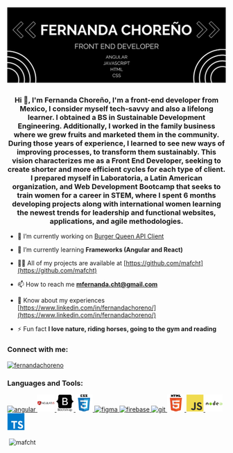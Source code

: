 # ![fernanda](https://github.com/mafcht/mafcht/blob/main/mfcht.png?raw=true)


<h3 align="center">Hi 👋, I'm Fernanda Choreño, I'm a front-end developer from Mexico, I consider myself tech-savvy and also a lifelong learner.  I obtained a BS in Sustainable Development Engineering. Additionally, I worked in the family business where we grew fruits and marketed them in the community. During those years of experience, I learned to see new ways of improving processes, to transform them sustainably. This vision characterizes me as a Front End Developer, seeking to create shorter and more efficient cycles for each type of client. I prepared myself in Laboratoria, a Latin American organization, and Web Development Bootcamp that seeks to train women for a career in STEM, where I spent 6 months developing projects along with international women learning the newest trends for leadership and functional websites, applications, and agile methodologies. </h3>


- 🔭 I’m currently working on [Burger Queen API Client](https://github.com/mafcht/DEV003-burger-queen-api-client)

- 🌱 I’m currently learning **Frameworks (Angular and React)**

- 👨‍💻 All of my projects are available at [https://github.com/mafcht](https://github.com/mafcht)

- 📫 How to reach me **mfernanda.cht@gmail.com**

- 📄 Know about my experiences [https://www.linkedin.com/in/fernandachoreno/](https://www.linkedin.com/in/fernandachoreno/)

- ⚡ Fun fact **I love nature, riding horses, going to the gym and reading**

<h3 align="left">Connect with me:</h3>
<p align="left">
<a href="https://linkedin.com/in/fernandachoreno" target="blank"><img align="center" src="https://raw.githubusercontent.com/rahuldkjain/github-profile-readme-generator/master/src/images/icons/Social/linked-in-alt.svg" alt="fernandachoreno" height="30" width="40" /></a>
</p>

<h3 align="left">Languages and Tools:</h3>
<p align="left"> <a href="https://angular.io" target="_blank" rel="noreferrer"> <img src="https://angular.io/assets/images/logos/angular/angular.svg" alt="angular" width="40" height="40"/> </a> <a href="https://angular.io" target="_blank" rel="noreferrer"> <img src="https://raw.githubusercontent.com/devicons/devicon/master/icons/angularjs/angularjs-original-wordmark.svg" alt="angularjs" width="40" height="40"/> </a> <a href="https://getbootstrap.com" target="_blank" rel="noreferrer"> <img src="https://raw.githubusercontent.com/devicons/devicon/master/icons/bootstrap/bootstrap-plain-wordmark.svg" alt="bootstrap" width="40" height="40"/> </a> <a href="https://www.w3schools.com/css/" target="_blank" rel="noreferrer"> <img src="https://raw.githubusercontent.com/devicons/devicon/master/icons/css3/css3-original-wordmark.svg" alt="css3" width="40" height="40"/> </a> <a href="https://www.figma.com/" target="_blank" rel="noreferrer"> <img src="https://www.vectorlogo.zone/logos/figma/figma-icon.svg" alt="figma" width="40" height="40"/> </a> <a href="https://firebase.google.com/" target="_blank" rel="noreferrer"> <img src="https://www.vectorlogo.zone/logos/firebase/firebase-icon.svg" alt="firebase" width="40" height="40"/> </a> <a href="https://git-scm.com/" target="_blank" rel="noreferrer"> <img src="https://www.vectorlogo.zone/logos/git-scm/git-scm-icon.svg" alt="git" width="40" height="40"/> </a> <a href="https://www.w3.org/html/" target="_blank" rel="noreferrer"> <img src="https://raw.githubusercontent.com/devicons/devicon/master/icons/html5/html5-original-wordmark.svg" alt="html5" width="40" height="40"/> </a> <a href="https://developer.mozilla.org/en-US/docs/Web/JavaScript" target="_blank" rel="noreferrer"> <img src="https://raw.githubusercontent.com/devicons/devicon/master/icons/javascript/javascript-original.svg" alt="javascript" width="40" height="40"/> </a> <a href="https://nodejs.org" target="_blank" rel="noreferrer"> <img src="https://raw.githubusercontent.com/devicons/devicon/master/icons/nodejs/nodejs-original-wordmark.svg" alt="nodejs" width="40" height="40"/> </a> <a href="https://www.typescriptlang.org/" target="_blank" rel="noreferrer"> <img src="https://raw.githubusercontent.com/devicons/devicon/master/icons/typescript/typescript-original.svg" alt="typescript" width="40" height="40"/> </a> </p>

<p>&nbsp;<img align="center" src="https://github-readme-stats.vercel.app/api?username=mafcht&show_icons=true&locale=en" alt="mafcht" /></p>
